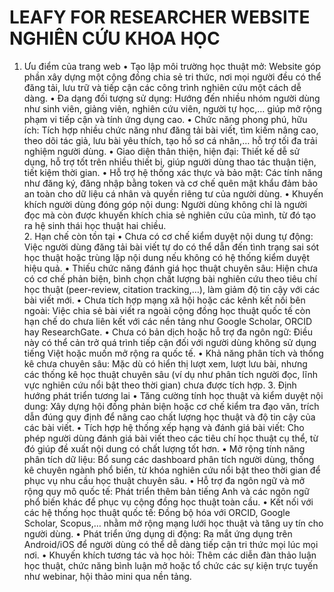 # LEAFY FOR RESEARCHER WEBSITE NGHIÊN CỨU KHOA HỌC

1. Ưu điểm của trang web
•	Tạo lập môi trường học thuật mở: Website góp phần xây dựng một cộng đồng chia sẻ tri thức, nơi mọi người đều có thể đăng tải, lưu trữ và tiếp cận các công trình nghiên cứu một cách dễ dàng.
•	Đa dạng đối tượng sử dụng: Hướng đến nhiều nhóm người dùng như sinh viên, giảng viên, nghiên cứu viên, người tự học,… giúp mở rộng phạm vi tiếp cận và tính ứng dụng cao.
•	Chức năng phong phú, hữu ích: Tích hợp nhiều chức năng như đăng tải bài viết, tìm kiếm nâng cao, theo dõi tác giả, lưu bài yêu thích, tạo hồ sơ cá nhân,… hỗ trợ tối đa trải nghiệm người dùng.
•	Giao diện thân thiện, hiện đại: Thiết kế dễ sử dụng, hỗ trợ tốt trên nhiều thiết bị, giúp người dùng thao tác thuận tiện, tiết kiệm thời gian.
•	Hỗ trợ hệ thống xác thực và bảo mật: Các tính năng như đăng ký, đăng nhập bằng token và cơ chế quên mật khẩu đảm bảo an toàn cho dữ liệu cá nhân và quyền riêng tư của người dùng.
•	Khuyến khích người dùng đóng góp nội dung: Người dùng không chỉ là người đọc mà còn được khuyến khích chia sẻ nghiên cứu của mình, từ đó tạo ra hệ sinh thái học thuật hai chiều.  
    2. Hạn chế còn tồn tại
•	Chưa có cơ chế kiểm duyệt nội dung tự động: Việc người dùng đăng tải bài viết tự do có thể dẫn đến tình trạng sai sót học thuật hoặc trùng lặp nội dung nếu không có hệ thống kiểm duyệt hiệu quả.
•	Thiếu chức năng đánh giá học thuật chuyên sâu: Hiện chưa có cơ chế phản biện, bình chọn chất lượng bài nghiên cứu theo tiêu chí học thuật (peer-review, citation tracking,…), làm giảm độ tin cậy với các bài viết mới.
•	Chưa tích hợp mạng xã hội hoặc các kênh kết nối bên ngoài: Việc chia sẻ bài viết ra ngoài cộng đồng học thuật quốc tế còn hạn chế do chưa liên kết với các nền tảng như Google Scholar, ORCID hay ResearchGate.
•	Chưa có bản dịch hoặc hỗ trợ đa ngôn ngữ: Điều này có thể cản trở quá trình tiếp cận đối với người dùng không sử dụng tiếng Việt hoặc muốn mở rộng ra quốc tế.
•	Khả năng phân tích và thống kê chưa chuyên sâu: Mặc dù có hiển thị lượt xem, lượt lưu bài, nhưng các thống kê học thuật chuyên sâu (ví dụ như phân tích người đọc, lĩnh vực nghiên cứu nổi bật theo thời gian) chưa được tích hợp.
    3. Định hướng phát triển tương lai
•	Tăng cường tính học thuật và kiểm duyệt nội dung: Xây dựng hội đồng phản biện hoặc cơ chế kiểm tra đạo văn, trích dẫn đúng quy định để nâng cao chất lượng học thuật và độ tin cậy của các bài viết.
•	Tích hợp hệ thống xếp hạng và đánh giá bài viết: Cho phép người dùng đánh giá bài viết theo các tiêu chí học thuật cụ thể, từ đó giúp đề xuất nội dung có chất lượng tốt hơn.
•	Mở rộng tính năng phân tích dữ liệu: Bổ sung các dashboard phân tích người dùng, thống kê chuyên ngành phổ biến, từ khóa nghiên cứu nổi bật theo thời gian để phục vụ nhu cầu học thuật chuyên sâu.
•	Hỗ trợ đa ngôn ngữ và mở rộng quy mô quốc tế: Phát triển thêm bản tiếng Anh và các ngôn ngữ phổ biến khác để phục vụ cộng đồng học thuật toàn cầu.
•	Kết nối với các hệ thống học thuật quốc tế: Đồng bộ hóa với ORCID, Google Scholar, Scopus,… nhằm mở rộng mạng lưới học thuật và tăng uy tín cho người dùng.
•	Phát triển ứng dụng di động: Ra mắt ứng dụng trên Android/iOS để người dùng có thể dễ dàng tiếp cận tri thức mọi lúc mọi nơi.
•	Khuyến khích tương tác và học hỏi: Thêm các diễn đàn thảo luận học thuật, chức năng bình luận mở hoặc tổ chức các sự kiện trực tuyến như webinar, hội thảo mini qua nền tảng.
